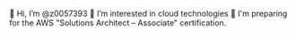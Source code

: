 👋 Hi, I’m @z0057393
👀 I’m interested in cloud technologies
🌱 I'm preparing for the AWS "Solutions Architect – Associate" certification.
